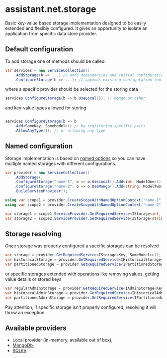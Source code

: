 ﻿# assistant.net.storage

Basic key-value based storage implementation designed to be easily extended and flexibly configured.
It gives an opportunity to isolate an application from specific data store provider.

## Default configuration

To add storage one of methods should be called:

```csharp
var services = new ServiceCollection()
    .AddStorage(b => ...) // adds dependencies and initial configuration
    .ConfigureStorage(b => ...); // appends existing configuration (no dependencies are added)
```

where a specific provider should be selected for the storing data

```csharp
services.ConfigureStorage(b => b.UseLocal()); // Mongo or other

```
and key-value types allowed for storing

```csharp

services.ConfigureStorage(b => b
    .Add<SomeKey, SomeModel>() // by registering specific pairs
    .AllowAnyType()); // or allowing any type

```

## Named configuration

Storage implementation is based on
[named options](https://github.com/iotbusters/assistant.net/blob/master/Core/README.md#named-options)
so you can have multiple named storages with different configurations.

```csharp
var provider = new ServiceCollection()
    .AddStorage()
    .ConfigureStorage("name-1", o => o.UseLocal().Add<int, ModelOne>())
    .ConfigureStorage("name-2", o => o.UseMongo().Add<string, ModelTwo>())
    .BuildServiceProvider();

using var scope1 = provider.CreateScopeWithNamedOptionContext("name-1");
using var scope2 = provider.CreateScopeWithNamedOptionContext("name-2");

var storage1 = scope1.ServiceProvider.GetRequiredService<IStorage<int, ModelOne>>();
var storage2 = scope2.ServiceProvider.GetRequiredService<IStorage<string, ModelTwo>>();
```

## Storage resolving

Once storage was properly configured a specific storages can be resolved

```csharp
var storage = provider.GetRequiredService<IStorage<Key, SomeModel>>();
var historacalStorage = provider.GetRequiredService<IHistoricalStorage<Key, SomeModel>>();
var partitionedStorage = provider.GetRequiredService<IPartitionedStorage<Key, SomeModel>>();
```

or specific storages extended with operations like removing values, getting value details or stored keys

```csharp
var regularAdminStorage = provider.GetRequiredService<IAdminStorage<Key, SomeModel>>();
var historacalAdminStorage = provider.GetRequiredService<IHistoricalAdminStorage<Key, SomeModel>>();
var partitionedAdminStorage = provider.GetRequiredService<IPartitionedAdminStorage<Key, SomeModel>>();
```

Pay attention, if specific storage isn't properly configured, resolving it will throw an exception.

## Available providers

- Local provider (in-memory, available out of box),
- [MongoDb](https://www.nuget.org/packages/assistant.net.storage.mongo/),
- [SQLite](https://www.nuget.org/packages/assistant.net.storage.sqlite/).
